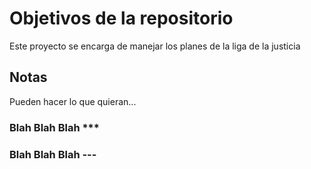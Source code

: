 # Objetivos de la repositorio

Este proyecto se encarga de manejar los planes de la liga de la justicia


## Notas
Pueden hacer lo que quieran...

### Blah Blah Blah ***
### Blah Blah Blah ---
